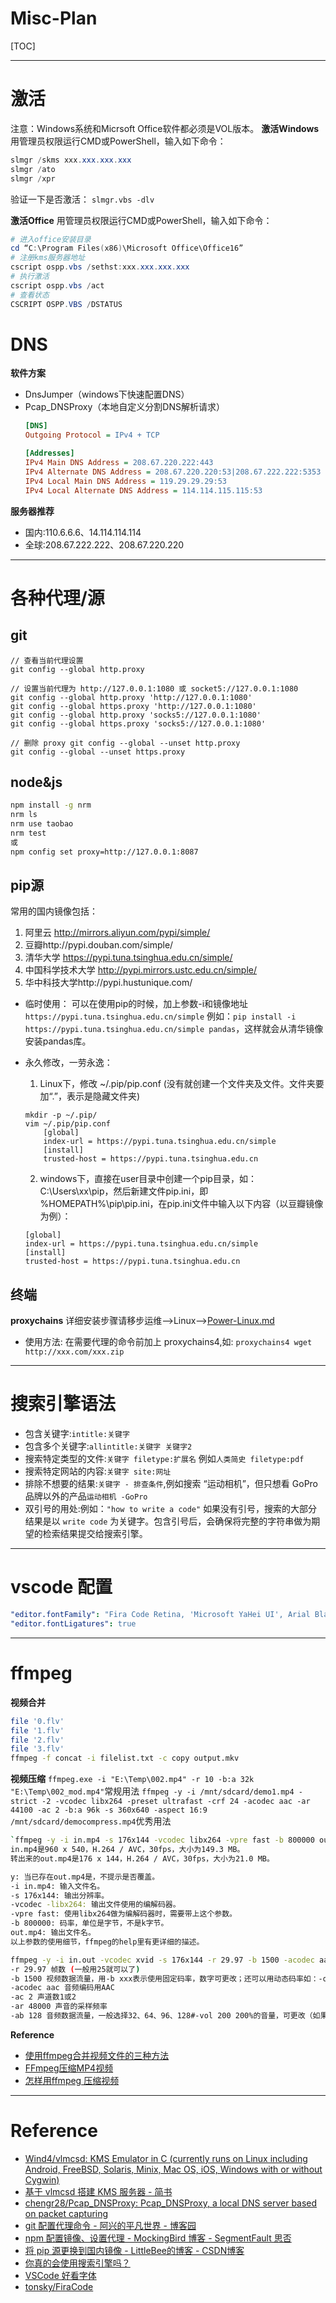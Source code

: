 # Misc-Plan
[TOC]

---

# 激活
注意：Windows系统和Micrsoft Office软件都必须是VOL版本。
**激活Windows**
用管理员权限运行CMD或PowerShell，输入如下命令：
```powershell
slmgr /skms xxx.xxx.xxx.xxx
slmgr /ato
slmgr /xpr
```
验证一下是否激活：
`slmgr.vbs -dlv`

**激活Office**
用管理员权限运行CMD或PowerShell，输入如下命令：
```powershell
# 进入office安装目录
cd “C:\Program Files(x86)\Microsoft Office\Office16”
# 注册kms服务器地址
cscript ospp.vbs /sethst:xxx.xxx.xxx.xxx
# 执行激活
cscript ospp.vbs /act
# 查看状态
CSCRIPT OSPP.VBS /DSTATUS
```

# DNS
**软件方案**
- DnsJumper（windows下快速配置DNS）
- Pcap_DNSProxy（本地自定义分割DNS解析请求）
    ```ini
    [DNS]
    Outgoing Protocol = IPv4 + TCP

    [Addresses]
    IPv4 Main DNS Address = 208.67.220.222:443
    IPv4 Alternate DNS Address = 208.67.220.220:53|208.67.222.222:5353
    IPv4 Local Main DNS Address = 119.29.29.29:53
    IPv4 Local Alternate DNS Address = 114.114.115.115:53
    ```

**服务器推荐**
- 国内:110.6.6.6、14.114.114.114
- 全球:208.67.222.222、208.67.220.220

---

# 各种代理/源
## git
```git
// 查看当前代理设置
git config --global http.proxy

// 设置当前代理为 http://127.0.0.1:1080 或 socket5://127.0.0.1:1080
git config --global http.proxy 'http://127.0.0.1:1080'
git config --global https.proxy 'http://127.0.0.1:1080'
git config --global http.proxy 'socks5://127.0.0.1:1080'
git config --global https.proxy 'socks5://127.0.0.1:1080' 

// 删除 proxy git config --global --unset http.proxy
git config --global --unset https.proxy
```

## node&js
```bash
npm install -g nrm
nrm ls
nrm use taobao
nrm test
或
npm config set proxy=http://127.0.0.1:8087
```

## pip源
常用的国内镜像包括：
1. 阿里云 http://mirrors.aliyun.com/pypi/simple/
2. 豆瓣http://pypi.douban.com/simple/
3. 清华大学 https://pypi.tuna.tsinghua.edu.cn/simple/
4. 中国科学技术大学 http://pypi.mirrors.ustc.edu.cn/simple/
5. 华中科技大学http://pypi.hustunique.com/

- 临时使用：
可以在使用pip的时候，加上参数-i和镜像地址`https://pypi.tuna.tsinghua.edu.cn/simple`
例如：`pip install -i https://pypi.tuna.tsinghua.edu.cn/simple pandas`，这样就会从清华镜像安装pandas库。

- 永久修改，一劳永逸：
    1. Linux下，修改 ~/.pip/pip.conf (没有就创建一个文件夹及文件。文件夹要加“.”，表示是隐藏文件夹)
    ```vim
    mkdir -p ~/.pip/
    vim ~/.pip/pip.conf
        [global]
        index-url = https://pypi.tuna.tsinghua.edu.cn/simple
        [install]
        trusted-host = https://pypi.tuna.tsinghua.edu.cn
    ```

    2. windows下，直接在user目录中创建一个pip目录，如：C:\Users\xx\pip，然后新建文件pip.ini，即 %HOMEPATH%\pip\pip.ini，在pip.ini文件中输入以下内容（以豆瓣镜像为例）：
    ```vim
    [global]
    index-url = https://pypi.tuna.tsinghua.edu.cn/simple
    [install]
    trusted-host = https://pypi.tuna.tsinghua.edu.cn
    ```

## 终端
**proxychains**
详细安装步骤请移步运维-->Linux-->[Power-Linux.md](../../运维/Linux/Power-Linux.md)
- 使用方法:
    在需要代理的命令前加上 proxychains4,如:
    `proxychains4 wget http://xxx.com/xxx.zip`

---

# 搜索引擎语法
- 包含关键字:`intitle:关键字`
- 包含多个关键字:`allintitle:关键字 关键字2`
- 搜索特定类型的文件:`关键字 filetype:扩展名` 例如`人类简史 filetype:pdf`
- 搜索特定网站的内容:`关键字 site:网址`
- 排除不想要的结果:`关键字 - 排查条件`,例如搜索 “运动相机”，但只想看 GoPro 品牌以外的产品`运动相机 -GoPro`
- 双引号的用处:例如：`"how to write a code"` 如果没有引号，搜索的大部分结果是以 `write code` 为关键字。包含引号后，会确保将完整的字符串做为期望的检索结果提交给搜索引擎。

---

# vscode 配置
```yml
"editor.fontFamily": "Fira Code Retina, 'Microsoft YaHei UI', Arial Black"
"editor.fontLigatures": true
```

---

# ffmpeg
**视频合并**
```bash
file '0.flv'
file '1.flv'
file '2.flv'
file '3.flv'
ffmpeg -f concat -i filelist.txt -c copy output.mkv
```

**视频压缩**
`ffmpeg.exe -i "E:\Temp\002.mp4" -r 10 -b:a 32k "E:\Temp\002_mod.mp4"`常规用法
`ffmpeg -y -i /mnt/sdcard/demo1.mp4 -strict -2 -vcodec libx264 -preset ultrafast -crf 24 -acodec aac -ar 44100 -ac 2 -b:a 96k -s 360x640 -aspect 16:9 /mnt/sdcard/democompress.mp4`优秀用法

```bash
`ffmpeg -y -i in.mp4 -s 176x144 -vcodec libx264 -vpre fast -b 800000 out.mp4`
in.mp4是960 x 540，H.264 / AVC，30fps，大小为149.3 MB。
转出来的out.mp4是176 x 144，H.264 / AVC，30fps，大小为21.0 MB。

y: 当已存在out.mp4是，不提示是否覆盖。
-i in.mp4: 输入文件名。
-s 176x144: 输出分辨率。 
-vcodec -libx264: 输出文件使用的编解码器。
-vpre fast: 使用libx264做为编解码器时，需要带上这个参数。
-b 800000: 码率，单位是字节，不是k字节。
out.mp4: 输出文件名。
以上参数的使用细节，ffmpeg的help里有更详细的描述。 
```

```bash
ffmpeg -y -i in.out -vcodec xvid -s 176x144 -r 29.97 -b 1500 -acodec aac -ac 2 -ar 48000 -ab 128 -vol 100 -f mp4 out.mp4
-r 29.97 帧数 (一般用25就可以了)
-b 1500 视频数据流量，用-b xxx表示使用固定码率，数字可更改；还可以用动态码率如：-qscale 4和-qscale 6，4的质量比6高（一般用800就可以了，否则文件会很大）
-acodec aac 音频编码用AAC
-ac 2 声道数1或2
-ar 48000 声音的采样频率
-ab 128 音频数据流量，一般选择32、64、96、128#-vol 200 200%的音量，可更改（如果源文件声音很小，可以提升10到20倍(1000%~2000%)，我试过，效果还行！但不能太大，200000%我也试验过，但嘈杂声太大了）
```

**Reference**
- [使用ffmpeg合并视频文件的三种方法](https://blog.csdn.net/u012587637/article/details/51670975)
- [FFmpeg压缩MP4视频](https://blog.csdn.net/lakeheart879/article/details/78736634)
- [怎样用ffmpeg 压缩视频](https://blog.csdn.net/lakeheart879/article/details/78736634)

---

# Reference
- [Wind4/vlmcsd: KMS Emulator in C (currently runs on Linux including Android, FreeBSD, Solaris, Minix, Mac OS, iOS, Windows with or without Cygwin)](https://github.com/Wind4/vlmcsd)
- [基于 vlmcsd 搭建 KMS 服务器 - 简书](https://www.jianshu.com/p/11d51983852e)
- [chengr28/Pcap_DNSProxy: Pcap_DNSProxy, a local DNS server based on packet capturing](https://github.com/chengr28/Pcap_DNSProxy)
- [git 配置代理命令 - 阿兴的平凡世界 - 博客园](https://www.cnblogs.com/gx1069/p/6840413.html)
- [npm 配置镜像、设置代理 - MockingBird 博客 - SegmentFault 思否](https://segmentfault.com/a/1190000002589144)
- [将 pip 源更换到国内镜像 - LittleBee的博客 - CSDN博客](https://blog.csdn.net/sinat_21591675/article/details/82770360)
- [你真的会使用搜索引擎吗？](https://mp.weixin.qq.com/s/le_zYcDfhSLvbuu99LprMQ)
- [VSCode 好看字体](https://blog.csdn.net/s1124yy/article/details/82315988)
- [tonsky/FiraCode](https://github.com/tonsky/FiraCode)
